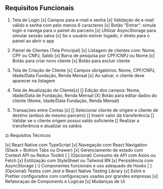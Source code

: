 ## Requisitos Funcionais

1. Tela de Login
   [x] Campos para e-mail e senha
   [x] Validação de e-mail válido e senha com pelo menos 6 caracteres
   [x] Botão &quot;Entrar&quot;: simula login e navega para o painel do parceiro
   [x] Utilizar AsyncStorage para simular sessão salva
   [x] Se o usuário estiver logado, ir direto para o painel ao abrir o app

2. Painel de Clientes (Tela Principal)
   [x] Listagem de clientes com: Nome, CPF ou CNPJ, Saldo
   [x] Barra de pesquisa por CPF/CNPJ ou Nome
   [x] Botão para criar novo cliente
   [x] Botão para excluir cliente

3. Tela de Criação de Cliente
   [x] Campos obrigatórios: Nome, CPF/CNPJ, Idade/Data Fundação,
   Renda Mensal
   [x] Ao salvar, o cliente deve aparecer na listagem

4. Tela de Atualização de Cliente[x]
   [] Edição dos campos: Nome, Idade/Data de Fundação, Renda Mensal
   [X] Botão para editar dados do cliente (Nome, Idade/Data Fundação,
   Renda Mensal)

5. Transações entre Contas [x]
   [] Selecionar cliente de origem e cliente de destino (ambos do mesmo
   parceiro)
   [] Inserir valor da transferência
   [] Validar se o cliente origem possui saldo suficiente
   [] Realizar a transferência e atualizar os saldos

⚖️ Requisitos Técnicos

[x] React Native com TypeScript
[x] Navegação com React Navigation (Stack + Bottom Tabs ou Drawer)
[x] Gerenciamento de estado com Context API ou Redux Toolkit
[ ] (Opcional) Consumo de API com Axios ou Fetch
[x] Estilização com StyleSheet ou Tailwind RN
[x] Persistência com AsyncStorage
[-] Componentes funcionais e uso adequado de Hooks
[ ] (Opcional) Testes com Jest e React Native Testing Library
[x] Eslint e Prettier configurados com configuraçoes usadas por grandes empresas 
[x] Refatoraçao de Components e Logicas
[x] Mudanças de UI
